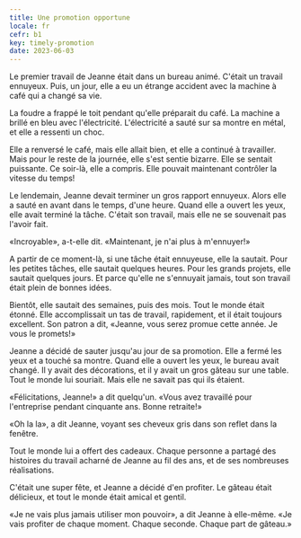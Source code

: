 ```yaml
---
title: Une promotion opportune
locale: fr
cefr: b1
key: timely-promotion
date: 2023-06-03
---
```


Le premier travail de Jeanne était dans un bureau animé. C'était un travail ennuyeux. Puis, un jour, elle a eu un étrange accident avec la machine à café qui a changé sa vie.

La foudre a frappé le toit pendant qu'elle préparait du café. La machine a brillé en bleu avec l'électricité. L'électricité a sauté sur sa montre en métal, et elle a ressenti un choc.

Elle a renversé le café, mais elle allait bien, et elle a continué à travailler. Mais pour le reste de la journée, elle s'est sentie bizarre. Elle se sentait puissante. Ce soir-là, elle a compris. Elle pouvait maintenant contrôler la vitesse du temps!

Le lendemain, Jeanne devait terminer un gros rapport ennuyeux. Alors elle a sauté en avant dans le temps, d'une heure. Quand elle a ouvert les yeux, elle avait terminé la tâche. C'était son travail, mais elle ne se souvenait pas l'avoir fait.

«Incroyable», a-t-elle dit. «Maintenant, je n'ai plus à m'ennuyer!»

A partir de ce moment-là, si une tâche était ennuyeuse, elle la sautait. Pour les petites tâches, elle sautait quelques heures. Pour les grands projets, elle sautait quelques jours. Et parce qu'elle ne s'ennuyait jamais, tout son travail était plein de bonnes idées.

Bientôt, elle sautait des semaines, puis des mois. Tout le monde était étonné. Elle accomplissait un tas de travail, rapidement, et il était toujours excellent. Son patron a dit, «Jeanne, vous serez promue cette année. Je vous le promets!»

Jeanne a décidé de sauter jusqu'au jour de sa promotion. Elle a fermé les yeux et a touché sa montre. Quand elle a ouvert les yeux, le bureau avait changé. Il y avait des décorations, et il y avait un gros gâteau sur une table. Tout le monde lui souriait. Mais elle ne savait pas qui ils étaient.

«Félicitations, Jeanne!» a dit quelqu'un. «Vous avez travaillé pour l'entreprise pendant cinquante ans. Bonne retraite!»

«Oh la la», a dit Jeanne, voyant ses cheveux gris dans son reflet dans la fenêtre.

Tout le monde lui a offert des cadeaux. Chaque personne a partagé des histoires du travail acharné de Jeanne au fil des ans, et de ses nombreuses réalisations.

C'était une super fête, et Jeanne a décidé d'en profiter. Le gâteau était délicieux, et tout le monde était amical et gentil.

«Je ne vais plus jamais utiliser mon pouvoir», a dit Jeanne à elle-même. «Je vais profiter de chaque moment. Chaque seconde. Chaque part de gâteau.»